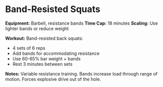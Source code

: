 # Band-Resisted Squats

**Equipment:** Barbell, resistance bands
**Time Cap:** 18 minutes
**Scaling:** Use lighter bands or reduce weight

**Workout:**
Band-resisted back squats:
- 4 sets of 6 reps
- Add bands for accommodating resistance
- Use 60-65% bar weight + bands
- Rest 3 minutes between sets

**Notes:**
Variable resistance training. Bands increase load through range of motion. Forces explosive drive out of the hole.